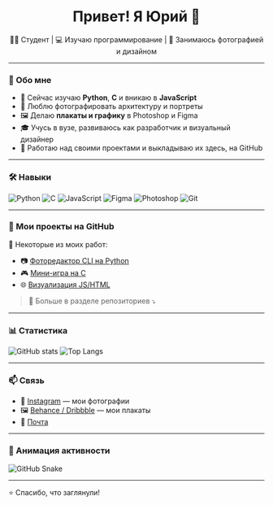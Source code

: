 <h1 align="center">Привет! Я Юрий 👋</h1>

<p align="center">
  🧑‍🎓 Студент | 💻 Изучаю программирование | 🎨 Занимаюсь фотографией и дизайном
</p>

---

### 🧠 Обо мне

- 🔭 Сейчас изучаю **Python**, **C** и вникаю в **JavaScript**
- 📸 Люблю фотографировать архитектуру и портреты
- 🖼️ Делаю **плакаты и графику** в Photoshop и Figma
- 🎓 Учусь в вузе, развиваюсь как разработчик и визуальный дизайнер
- 🧰 Работаю над своими проектами и выкладываю их здесь, на GitHub

---

### 🛠️ Навыки

![Python](https://img.shields.io/badge/-Python-000?style=flat&logo=python)
![C](https://img.shields.io/badge/-C-000?style=flat&logo=c)
![JavaScript](https://img.shields.io/badge/-JavaScript-000?style=flat&logo=javascript)
![Figma](https://img.shields.io/badge/-Figma-000?style=flat&logo=figma)
![Photoshop](https://img.shields.io/badge/-Photoshop-000?style=flat&logo=adobe-photoshop)
![Git](https://img.shields.io/badge/-Git-000?style=flat&logo=git)

---

### 📂 Мои проекты на GitHub

📌 Некоторые из моих работ:
- 📷 [Фоторедактор CLI на Python](https://github.com/yurbas-art/photo-cli)
- 🎮 [Мини-игра на C](https://github.com/yurbas-art/c-mini-game)
- 🌐 [Визуализация JS/HTML](https://github.com/yurbas-art/js-visuals)

> 🔗 Больше в разделе репозиториев ⤵️

---

### 📊 Статистика

![GitHub stats](https://github-readme-stats.vercel.app/api?username=yurbas-art&show_icons=true&theme=radical)
![Top Langs](https://github-readme-stats.vercel.app/api/top-langs/?username=yurbas-art&layout=compact)

---

### 📫 Связь

- 📸 [Instagram](https://instagram.com/...) — мои фотографии  
- 🖼️ [Behance / Dribbble](https://behance.net/...) — мои плакаты  
- 💌 [Почта](mailto:youremail@example.com)

---

### 🐍 Анимация активности

![GitHub Snake](https://github.com/yurbas-art/yurbas-art/blob/output/github-contribution-grid-snake.svg)

---

⭐️ Спасибо, что заглянули!
